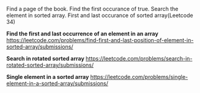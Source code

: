 Find a page of the book.
Find the first occurance of true.
Search the element in sorted array.
First and last occurance of sorted array(Leetcode 34)

**Find the first and last occurrence of an element in an array**
https://leetcode.com/problems/find-first-and-last-position-of-element-in-sorted-array/submissions/


**Search in rotated sorted array**
https://leetcode.com/problems/search-in-rotated-sorted-array/submissions/


**Single element in a sorted array**
https://leetcode.com/problems/single-element-in-a-sorted-array/submissions/
